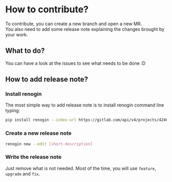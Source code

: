 # How to contribute?

To contribute, you can create a new branch and open a new MR.   
You also need to add some release note explaining the changes brought by your work.

## What to do?

You can have a look at the issues to see what needs to be done :D

## How to add release note?

### Install renogin
The most simple way to add release note is to install renogin command 
line typing: 

```bash
pip install renogin --index-url https://gitlab.com/api/v4/projects/42408427/packages/pypi/simple
```

### Create a new release note

```bash
renogin new --edit [short-description]
```

### Write the release note

Just remove what is not needed. Most of the time, you will use `feature`,
`upgrade` and `fix`.

